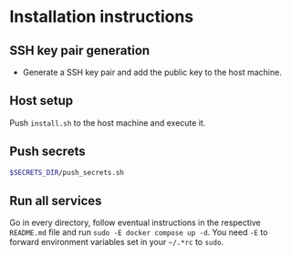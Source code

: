 # Installation instructions

## SSH key pair generation

- Generate a SSH key pair and add the public key to the host machine.

## Host setup

Push `install.sh` to the host machine and execute it.

## Push secrets

```bash
$SECRETS_DIR/push_secrets.sh
```

## Run all services

Go in every directory, follow eventual instructions in the respective `README.md` file and run `sudo -E docker compose up -d`. You need `-E` to forward environment variables set in your `~/.*rc` to `sudo`.
